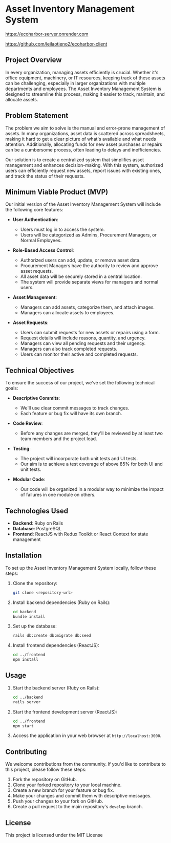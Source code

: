 # Asset Inventory Management System
https://ecoharbor-server.onrender.com

https://github.com/leilaotieno2/ecoharbor-client


## Project Overview

In every organization, managing assets efficiently is crucial. Whether it's office equipment, machinery, or IT resources, keeping track of these assets can be challenging, especially in larger organizations with multiple departments and employees. The Asset Inventory Management System is designed to streamline this process, making it easier to track, maintain, and allocate assets.

## Problem Statement

The problem we aim to solve is the manual and error-prone management of assets. In many organizations, asset data is scattered across spreadsheets, making it hard to get a clear picture of what's available and what needs attention. Additionally, allocating funds for new asset purchases or repairs can be a cumbersome process, often leading to delays and inefficiencies.

Our solution is to create a centralized system that simplifies asset management and enhances decision-making. With this system, authorized users can efficiently request new assets, report issues with existing ones, and track the status of their requests.

## Minimum Viable Product (MVP)

Our initial version of the Asset Inventory Management System will include the following core features:

- **User Authentication**:
  - Users must log in to access the system.
  - Users will be categorized as Admins, Procurement Managers, or Normal Employees.

- **Role-Based Access Control**:
  - Authorized users can add, update, or remove asset data.
  - Procurement Managers have the authority to review and approve asset requests.
  - All asset data will be securely stored in a central location.
  - The system will provide separate views for managers and normal users.

- **Asset Management**:
  - Managers can add assets, categorize them, and attach images.
  - Managers can allocate assets to employees.

- **Asset Requests**:
  - Users can submit requests for new assets or repairs using a form.
  - Request details will include reasons, quantity, and urgency.
  - Managers can view all pending requests and their urgency.
  - Managers can also track completed requests.
  - Users can monitor their active and completed requests.

## Technical Objectives

To ensure the success of our project, we've set the following technical goals:

- **Descriptive Commits**:
  - We'll use clear commit messages to track changes.
  - Each feature or bug fix will have its own branch.

- **Code Review**:
  - Before any changes are merged, they'll be reviewed by at least two team members and the project lead.

- **Testing**:
  - The project will incorporate both unit tests and UI tests.
  - Our aim is to achieve a test coverage of above 85% for both UI and unit tests.

- **Modular Code**:
  - Our code will be organized in a modular way to minimize the impact of failures in one module on others.

## Technologies Used

- **Backend**: Ruby on Rails
- **Database**: PostgreSQL
- **Frontend**: ReactJS with Redux Toolkit or React Context for state management

## Installation

To set up the Asset Inventory Management System locally, follow these steps:

1. Clone the repository:
   ```bash
   git clone <repository-url>
   ```

2. Install backend dependencies (Ruby on Rails):
   ```bash
   cd backend
   bundle install
   ```

3. Set up the database:
   ```bash
   rails db:create db:migrate db:seed
   ```

4. Install frontend dependencies (ReactJS):
   ```bash
   cd ../frontend
   npm install
   ```

## Usage

1. Start the backend server (Ruby on Rails):
   ```bash
   cd ../backend
   rails server
   ```

2. Start the frontend development server (ReactJS):
   ```bash
   cd ../frontend
   npm start
   ```

3. Access the application in your web browser at `http://localhost:3000`.

## Contributing

We welcome contributions from the community. If you'd like to contribute to this project, please follow these steps:

1. Fork the repository on GitHub.
2. Clone your forked repository to your local machine.
3. Create a new branch for your feature or bug fix.
4. Make your changes and commit them with descriptive messages.
5. Push your changes to your fork on GitHub.
6. Create a pull request to the main repository's `develop` branch.

## License

This project is licensed under the MIT License 
